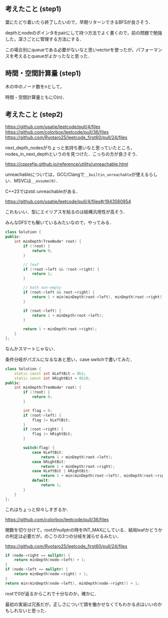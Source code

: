 ## 考えたこと (step1)
葉にたどり着いたら終了したいので，早期リターンできるBFSが良さそう．

depthとnodeのポインタをpairにして持つ方法でよく書くので，前の問題で勉強した，深さごとに管理する方法にする．

この場合別にqueueである必要がないなと思いvectorを使ったが，パフォーマンスを考えるとqueueがよかったなと思った．

## 時間・空間計算量 (step1)
木の中のノード数をnとして，

時間・空間計算量ともにO(n)．

## 考えたこと (step2)
https://github.com/usatie/leetcode/pull/4/files
https://github.com/colorbox/leetcode/pull/36/files
https://github.com/Ryotaro25/leetcode_first60/pull/24/files

next_depth_nodesがちょっと気持ち悪いなと思っていたところ，nodes_in_next_depthというのを見つけた．こっちの方が良さそう．

https://cpprefjp.github.io/reference/utility/unreachable.html

unreachableについては，GCC/Clangで`__builtin_unreachable`が使えるらしい．MSVCは`__assume(0)`．

C++23ではstd::unreachableがある．

https://github.com/usatie/leetcode/pull/4/files#r1943560954

これもいい．型にエイリアスを貼るのは結構汎用性が高そう．

みんなDFSでも解いているみたいなので，やってみる．

```cpp
class Solution {
public:
    int minDepth(TreeNode* root) {
        if (!root) {
            return 0;
        }

        // leaf
        if (!root->left && !root->right) {
            return 1;
        }

        // both non-empty
        if (root->left && root->right) {
            return 1 + min(minDepth(root->left), minDepth(root->right));
        }

        if (root->left) {
            return 1 + minDepth(root->left);
        }

        return 1 + minDepth(root->right);
    }
};
```

なんかスマートじゃない．

条件分岐がパズルになるなあと思い，case switchで書いてみた．

```cpp
class Solution {
    static const int kLeftBit = 0b1;
    static const int kRightBit = 0b10;
public:
    int minDepth(TreeNode* root) {
        if (!root) {
            return 0;
        }

        int flag = 0;
        if (root->left) {
            flag |= kLeftBit;
        }
        if (root->right) {
            flag |= kRightBit;
        }

        switch(flag) {
            case kLeftBit:
                return 1 + minDepth(root->left);
            case kRightBit:
                return 1 + minDepth(root->right);
            case kLeftBit | kRightBit:
                return 1 + min(minDepth(root->left), minDepth(root->right));
            default:
                return 1;
        }
    }
};
```

これはちょっと仰々しすぎるか．

https://github.com/colorbox/leetcode/pull/36/files

関数を切り分けて，rootがnullptrの時をINT_MAXにしている．結局leafかどうかの判定は必要だが，のこりの3つの分岐を減らせるみたい．

https://github.com/Ryotaro25/leetcode_first60/pull/24/files

```cpp
if (node->right == nullptr) {
	return minDepth(node->left) + 1;
}
if (node->left == nullptr) {
	return minDepth(node->right) + 1;
}
return min(minDepth(node->left), minDepth(node->right)) + 1;
```

rootで0が返るからこれで十分なのか，確かに．

最初の実装は冗長だが，正しさについて頭を働かせなくてもわかる点はいいのかもしれないと思った．
